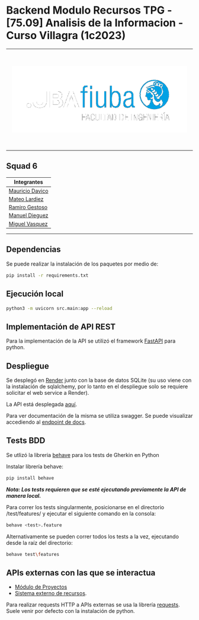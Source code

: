 # Backend Modulo Recursos TPG - [75.09] Analisis de la Informacion - Curso Villagra (1c2023)

---

<br>
<p align="center">
  <a href="#/"><img src="https://raw.githubusercontent.com/MiguelV5/MiguelV5/main/misc/logofiubatransparent_partialwhite.png" height="180"/></a>
</p>
<br>

---

## Squad 6

| Integrantes                                                         |
| ------------------------------------------------------------------- |
| [Mauricio Davico](https://github.com/mdavic0)                       |
| [Mateo Lardiez](https://github.com/Mateolardiez)                    |
| [Ramiro Gestoso](https://github.com/ramirogestoso)                  |
| [Manuel Dieguez](https://github.com/jmdieguez)                      |
| [Miguel Vasquez](https://github.com/MiguelV5)                       |


---

## Dependencias

Se puede realizar la instalación de los paquetes por medio de:

```bash
pip install -r requirements.txt
```

## Ejecución local

```bash
python3 -m uvicorn src.main:app --reload
```

## Implementación de API REST

Para la implementación de la API se utilizó el framework [FastAPI](https://fastapi.tiangolo.com/) para python.

## Despliegue    

Se desplegó en [Render](https://render.com/) junto con la base de datos SQLite (su uso viene con la instalación de sqlalchemy, por lo tanto en el despliegue solo se requiere 
solicitar el web service a Render).

La API está desplegada [aquí](https://rrhh-squad6-1c2023.onrender.com).

Para ver documentación de la misma se utiliza swagger. Se puede visualizar accediendo al [endpoint de docs](https://rrhh-squad6-1c2023.onrender.com/docs).

## Tests BDD

Se utlizó la libreria [behave](https://behave.readthedocs.io/en/latest/) para los tests de Gherkin en Python

Instalar librería behave:

```bash
pip install behave
```

***Nota: Los tests requieren que se esté ejecutando previamente la API de manera local.***

Para correr los tests singularmente, posicionarse en el directorio /test/features/ y ejecutar el siguiente comando en la consola:
```bash
behave <test>.feature
```

Alternativamente se pueden correr todos los tests a la vez, ejecutando desde la raíz del directorio:
```bash
behave test\features
```

## APIs externas con las que se interactua

- [Módulo de Proyectos](https://api-proyectos.onrender.com/projects) 
- [Sistema externo de recursos](https://anypoint.mulesoft.com/mocking/api/v1/sources/exchange/assets/754f50e8-20d8-4223-bbdc-56d50131d0ae/recursos-psa/1.0.0/m/api/recursos). 

Para realizar requests HTTP a APIs externas se usa la librería [requests](https://requests.readthedocs.io/en/latest/). 
Suele venir por defecto con la instalación de python.

